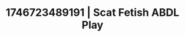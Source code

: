 ---
categories:
- Alt aesthetic girls
- AI-generated
- Hands in hair
- Pleasure mapping
- E-girl erotica
- ASMR
- Cosplay
- Hands behind back
image: /assets/images/1746723489191.jpg
layout: post
seo:
  description: Featured content with exclusive ABDL Play, Scat Fetish. HD images available.
  keywords: ABDL Play, Scat Fetish
  og_image: /assets/images/1746723489191.jpg
  schema_type: VisualArtwork
tags:
- ABDL Play
- Scat Fetish
- '#1746723489191'
title: 1746723489191 | Scat Fetish ABDL Play
---